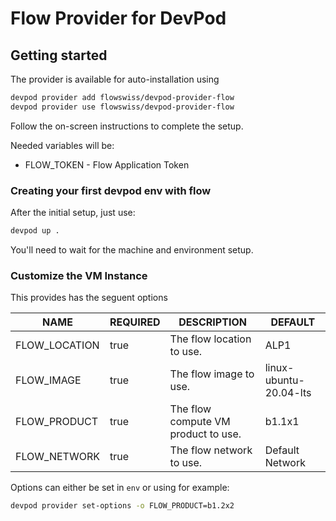# Flow Provider for DevPod

## Getting started

The provider is available for auto-installation using

```sh
devpod provider add flowswiss/devpod-provider-flow
devpod provider use flowswiss/devpod-provider-flow
```

Follow the on-screen instructions to complete the setup.

Needed variables will be:

- FLOW_TOKEN - Flow Application Token

### Creating your first devpod env with flow

After the initial setup, just use:

```sh
devpod up .
```

You'll need to wait for the machine and environment setup.

### Customize the VM Instance

This provides has the seguent options

| NAME            | REQUIRED | DESCRIPTION                         | DEFAULT                |
|-----------------|----------|-------------------------------------|------------------------|
| FLOW_LOCATION   | true     | The flow location to use.           | ALP1                   |
| FLOW_IMAGE      | true     | The flow image to use.              | linux-ubuntu-20.04-lts |
| FLOW_PRODUCT    | true     | The flow compute VM product to use. | b1.1x1                 |
| FLOW_NETWORK    | true     | The flow network to use.            | Default Network        |

Options can either be set in `env` or using for example:

```sh
devpod provider set-options -o FLOW_PRODUCT=b1.2x2
```